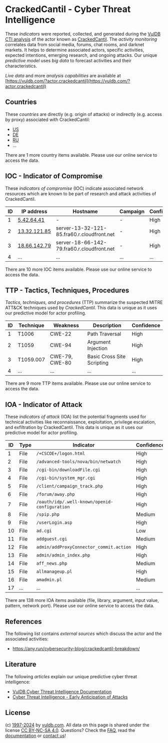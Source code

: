 # CrackedCantil - Cyber Threat Intelligence

These _indicators_ were reported, collected, and generated during the [VulDB CTI analysis](https://vuldb.com/?kb.cti) of the actor known as [CrackedCantil](https://vuldb.com/?actor.crackedcantil). The _activity monitoring_ correlates data from social media, forums, chat rooms, and darknet markets. It helps to determine associated actors, specific activities, expected intentions, emerging research, and ongoing attacks. Our unique _predictive model_ uses _big data_ to forecast activities and their characteristics.

_Live data_ and more _analysis capabilities_ are available at [https://vuldb.com/?actor.crackedcantil](https://vuldb.com/?actor.crackedcantil)

## Countries

These _countries_ are directly (e.g. origin of attacks) or indirectly (e.g. access by proxy) associated with CrackedCantil:

* [US](https://vuldb.com/?country.us)
* [DE](https://vuldb.com/?country.de)
* [RU](https://vuldb.com/?country.ru)
* ...

There are 1 more country items available. Please use our online service to access the data.

## IOC - Indicator of Compromise

These _indicators of compromise_ (IOC) indicate associated network resources which are known to be part of research and attack activities of CrackedCantil.

ID | IP address | Hostname | Campaign | Confidence
-- | ---------- | -------- | -------- | ----------
1 | [5.42.64.41](https://vuldb.com/?ip.5.42.64.41) | - | - | High
2 | [13.32.121.85](https://vuldb.com/?ip.13.32.121.85) | server-13-32-121-85.fra60.r.cloudfront.net | - | High
3 | [18.66.142.79](https://vuldb.com/?ip.18.66.142.79) | server-18-66-142-79.fra60.r.cloudfront.net | - | High
4 | ... | ... | ... | ...

There are 10 more IOC items available. Please use our online service to access the data.

## TTP - Tactics, Techniques, Procedures

_Tactics, techniques, and procedures_ (TTP) summarize the suspected MITRE ATT&CK techniques used by _CrackedCantil_. This data is unique as it uses our predictive model for actor profiling.

ID | Technique | Weakness | Description | Confidence
-- | --------- | -------- | ----------- | ----------
1 | T1006 | CWE-22 | Path Traversal | High
2 | T1059 | CWE-94 | Argument Injection | High
3 | T1059.007 | CWE-79, CWE-80 | Basic Cross Site Scripting | High
4 | ... | ... | ... | ...

There are 9 more TTP items available. Please use our online service to access the data.

## IOA - Indicator of Attack

These _indicators of attack_ (IOA) list the potential fragments used for technical activities like reconnaissance, exploitation, privilege escalation, and exfiltration by CrackedCantil. This data is unique as it uses our predictive model for actor profiling.

ID | Type | Indicator | Confidence
-- | ---- | --------- | ----------
1 | File | `/+CSCOE+/logon.html` | High
2 | File | `/advanced-tools/nova/bin/netwatch` | High
3 | File | `/cgi-bin/downloadFile.cgi` | High
4 | File | `/cgi-bin/system_mgr.cgi` | High
5 | File | `/client/campaign_track.php` | High
6 | File | `/forum/away.php` | High
7 | File | `/oauth/idp/.well-known/openid-configuration` | High
8 | File | `/spip.php` | Medium
9 | File | `/userLogin.asp` | High
10 | File | `ad.cgi` | Low
11 | File | `addguest.cgi` | Medium
12 | File | `admin/addProxyConnector_commit.action` | High
13 | File | `admin/admin_index.php` | High
14 | File | `aff_news.php` | Medium
15 | File | `allmanageup.pl` | High
16 | File | `amadmin.pl` | Medium
17 | ... | ... | ...

There are 138 more IOA items available (file, library, argument, input value, pattern, network port). Please use our online service to access the data.

## References

The following list contains _external sources_ which discuss the actor and the associated activities:

* https://any.run/cybersecurity-blog/crackedcantil-breakdown/

## Literature

The following _articles_ explain our unique predictive cyber threat intelligence:

* [VulDB Cyber Threat Intelligence Documentation](https://vuldb.com/?kb.cti)
* [Cyber Threat Intelligence - Early Anticipation of Attacks](https://www.scip.ch/en/?labs.20201022)

## License

(c) [1997-2024](https://vuldb.com/?kb.changelog) by [vuldb.com](https://vuldb.com/?kb.about). All data on this page is shared under the license [CC BY-NC-SA 4.0](https://creativecommons.org/licenses/by-nc-sa/4.0/). Questions? Check the [FAQ](https://vuldb.com/?kb.faq), read the [documentation](https://vuldb.com/?kb) or [contact us](https://vuldb.com/?contact)!
